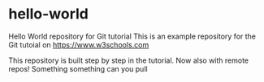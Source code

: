 # hello-world
Hello World repository for Git tutorial
This is an example repository for the Git tutoial on https://www.w3schools.com

This repository is built step by step in the tutorial.
Now also with remote repos! Something something can you pull
